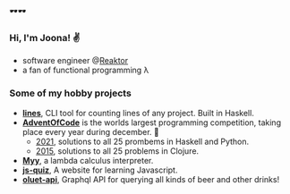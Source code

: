 🕶🕶
### Hi, I'm Joona! ✌️
- software engineer @[Reaktor](https://www.reaktor.com/)
- a fan of functional programming λ

### Some of my hobby projects
- [**lines**](https://github.com/japiirainen/lines), CLI tool for counting lines of any project. Built in Haskell.
- [**AdventOfCode**](https://adventofcode.com/) is the worlds largest programming competition, taking place every year during december. 🎄
  - [2021](https://github.com/japiirainen/aoc-2021), solutions to all 25 prombems in Haskell and Python.
  - [2015](https://github.com/japiirainen/aoc-2015), solutions to all 25 problems in Clojure.
- [**Myy**](https://github.com/japiirainen/myy), a lambda calculus interpreter.
- [**js-quiz**](https://github.com/japiirainen/js-quiz), A website for learning Javascript.
- [**oluet-api**](https://github.com/japiirainen/go-oluet-api), Graphql API for querying all kinds of beer and other drinks!
